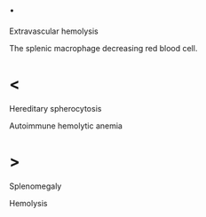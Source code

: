 # .

Extravascular hemolysis

The splenic macrophage decreasing red blood cell.

# <

Hereditary spherocytosis

Autoimmune hemolytic anemia

# >

Splenomegaly

Hemolysis
